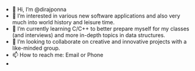 - 👋 Hi, I’m @dirajponna
- 👀 I’m interested in various new software applications and also very much into world history and leisure time. 
- 🌱 I’m currently learning C/C++ to better prepare myself for my classes (and interviews) and more in-depth topics in data structures. 
- 💞️ I’m looking to collaborate on creative and innovative projects with a like-minded group. 
- 📫 How to reach me: Email or Phone
-
<!---
dirajponna/dirajponna is a ✨ special ✨ repository because its `README.md` (this file) appears on your GitHub profile.
You can click the Preview link to take a look at your changes.
--->

